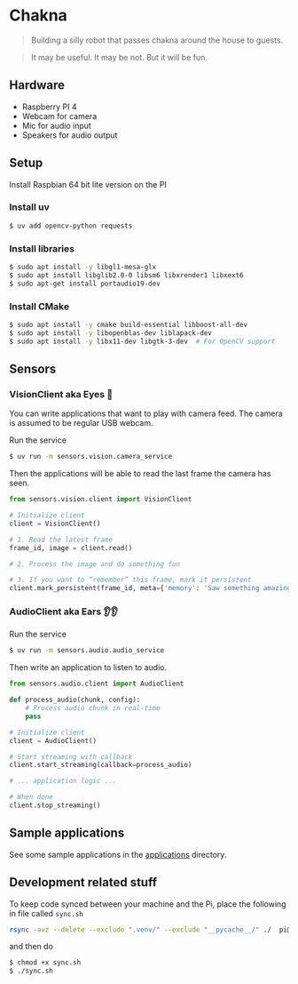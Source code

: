 
# Chakna

> Building a silly robot that passes chakna around the house to guests.

> It may be useful. It may be not. But it will be fun.

## Hardware
- Raspberry PI 4
- Webcam for camera
- Mic for audio input
- Speakers for audio output

## Setup
Install Raspbian 64 bit lite version on the PI

### Install uv
```bash
$ uv add opencv-python requests
```

### Install libraries
```bash
$ sudo apt install -y libgl1-mesa-glx
$ sudo apt install libglib2.0-0 libsm6 libxrender1 libxext6
$ sudo apt-get install portaudio19-dev
```

### Install CMake
```bash
$ sudo apt install -y cmake build-essential libboost-all-dev
$ sudo apt install -y libopenblas-dev liblapack-dev
$ sudo apt install -y libx11-dev libgtk-3-dev  # For OpenCV support
```

## Sensors


### VisionClient aka Eyes 👀

You can write applications that want to play with camera feed. The camera is assumed to be regular USB webcam.

Run the service
```bash
$ uv run -m sensors.vision.camera_service
```

Then the applications will be able to read the last frame the camera has seen. 

```python
from sensors.vision.client import VisionClient

# Initialize client
client = VisionClient()

# 1. Read the latest frame
frame_id, image = client.read()

# 2. Process the image and do something fun

# 3. If you want to “remember” this frame, mark it persistent
client.mark_persistent(frame_id, meta={'memory': 'Saw something amazing!'})
```

### AudioClient aka Ears 👂👂

Run the service
```bash
$ uv run -m sensors.audio.audio_service
```

Then write an application to listen to audio.
```python
from sensors.audio.client import AudioClient

def process_audio(chunk, config):
    # Process audio chunk in real-time
    pass

# Initialize client
client = AudioClient()

# Start streaming with callback
client.start_streaming(callback=process_audio)

# ... application logic ...

# When done
client.stop_streaming()
```

## Sample applications
See some sample applications in the [applications](./applications) directory.

## Development related stuff
To keep code synced between your machine and the Pi, place the following in file called `sync.sh`
```bash
rsync -avz --delete --exclude ".venv/" --exclude "__pycache__/" ./  pi@raspberrypi.local:/home/pi/chakna/
```

and then do
```bash
$ chmod +x sync.sh
$ ./sync.sh
```
